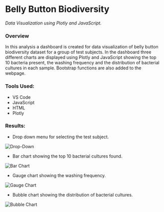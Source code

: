 # Belly Button Biodiversity

_Data Visualization using Plotly and JavaScript._

### Overview

In this analysis a dashboard is created for data visualization of belly button biodiversity dataset for a group of test subjects. In the dashboard three different charts are displayed using Plotly and JavaScript showing the top 10 bacteria present, the washing frequency and the distribution of bacterial cultures in each sample. Bootstrap functions are also added to the webpage.

### Tools Used: 

  - VS Code
  - JavaScript
  - HTML
  - Plotly

### Results:

  - Drop down menu for selecting the test subject.

  ![Drop-Down](https://user-images.githubusercontent.com/104603128/183310507-7b7d7f4d-d18d-4af2-9a15-542ccbb6785b.png)


  - Bar chart showing the top 10 bacterial cultures found.

  ![Bar Chart](https://user-images.githubusercontent.com/104603128/183310519-8067c72b-19c9-4237-b009-6eff4109eb2b.png)


  - Gauge chart showing the washing frequency.

  ![Gauge Chart](https://user-images.githubusercontent.com/104603128/183310528-7c22e4ed-4810-4b80-9b77-c295579c11f9.png)


  - Bubble chart showing the distribution of bacterial cultures.
  
  ![Bubble Chart](https://user-images.githubusercontent.com/104603128/183310536-df12451e-a973-4746-b058-000a53d149d3.png)
